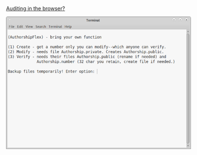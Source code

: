 [Auditing in the browser?](https://coliru.stacked-crooked.com/a/6996718dc4d64215)

<p align="center">
  <img src="https://github.com/compromise-evident/AuthorshipFlex/blob/main/Other/Terminal.png">
</p>
